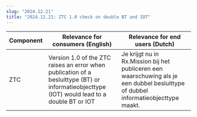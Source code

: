```yaml
---
slug: "2024.12.21"
title: "2024.12.21: ZTC 1.0 check on double BT and IOT"
---
```


| Component | Relevance for consumers (English)                                                                                                            | Relevance for end users (Dutch)                                                                                                    |
| --------- | -------------------------------------------------------------------------------------------------------------------------------------------- | ---------------------------------------------------------------------------------------------------------------------------------- |
| ZTC       | Version 1.0 of the ZTC raises an error when publication of a besluittype (BT) or informatieobjecttype (IOT) would lead to a double BT or IOT | Je krijgt nu in Rx.Mission bij het publiceren een waarschuwing als je een dubbel besluittype of dubbel informatieobjecttype maakt. |
